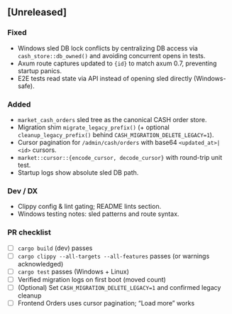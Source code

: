 ## [Unreleased]
### Fixed
- Windows sled DB lock conflicts by centralizing DB access via `cash_store::db_owned()` and avoiding concurrent opens in tests.
- Axum route captures updated to `{id}` to match axum 0.7, preventing startup panics.
- E2E tests read state via API instead of opening sled directly (Windows-safe).

### Added
- `market_cash_orders` sled tree as the canonical CASH order store.
- Migration shim `migrate_legacy_prefix()` (+ optional `cleanup_legacy_prefix()` behind `CASH_MIGRATION_DELETE_LEGACY=1`).
- Cursor pagination for `/admin/cash/orders` with base64 `<updated_at>|<id>` cursors.
- `market::cursor::{encode_cursor, decode_cursor}` with round-trip unit test.
- Startup logs show absolute sled DB path.

### Dev / DX
- Clippy config & lint gating; README lints section.
- Windows testing notes: sled patterns and route syntax.

### PR checklist
- [ ] `cargo build` (dev) passes
- [ ] `cargo clippy --all-targets --all-features` passes (or warnings acknowledged)
- [ ] `cargo test` passes (Windows + Linux)
- [ ] Verified migration logs on first boot (moved count)
- [ ] (Optional) Set `CASH_MIGRATION_DELETE_LEGACY=1` and confirmed legacy cleanup
- [ ] Frontend Orders uses cursor pagination; “Load more” works
